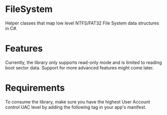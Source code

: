 # FileSystem
Helper classes that map low level NTFS/FAT32 File System data structures in C#.

# Features
Currently, the library only supports read-only mode and is limited to reading boot sector data. Support for more advanced features might come later.

# Requirements
To consume the library, make sure you have the highest User Account control UAC level by adding the following tag in your app's manifest.
<requestedExecutionLevel  level="highestAvailable" uiAccess="false" />
